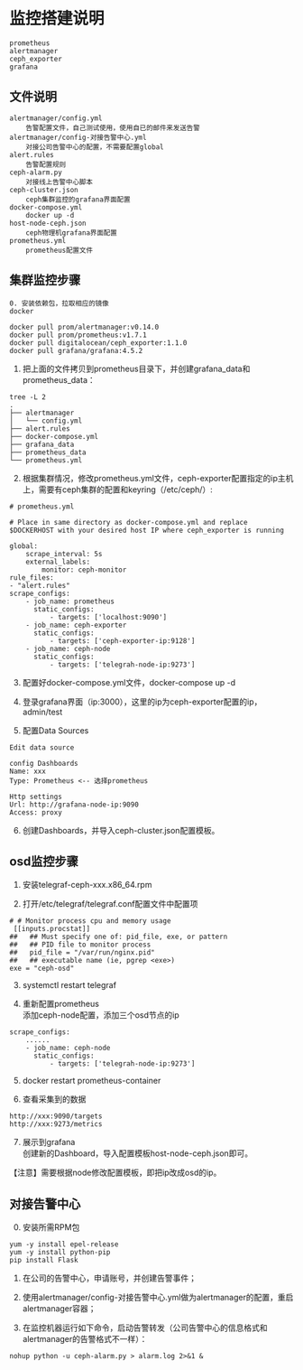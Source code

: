 # 监控搭建说明

```
prometheus
alertmanager
ceph_exporter
grafana
```

## 文件说明
```
alertmanager/config.yml
	告警配置文件，自己测试使用，使用自已的邮件来发送告警
alertmanager/config-对接告警中心.yml
	对接公司告警中心的配置，不需要配置global
alert.rules
	告警配置规则
ceph-alarm.py
	对接线上告警中心脚本
ceph-cluster.json
	ceph集群监控的grafana界面配置
docker-compose.yml
	docker up -d
host-node-ceph.json
	ceph物理机grafana界面配置
prometheus.yml
	prometheus配置文件
```

## 集群监控步骤
```
0. 安装依赖包，拉取相应的镜像
docker

docker pull prom/alertmanager:v0.14.0
docker pull prom/prometheus:v1.7.1
docker pull digitalocean/ceph_exporter:1.1.0
docker pull grafana/grafana:4.5.2
```

1. 把上面的文件拷贝到prometheus目录下，并创建grafana_data和prometheus_data：  
```
tree -L 2
.
├── alertmanager
│   └── config.yml
├── alert.rules
├── docker-compose.yml
├── grafana_data
├── prometheus_data
└── prometheus.yml
```

2. 根据集群情况，修改prometheus.yml文件，ceph-exporter配置指定的ip主机上，需要有ceph集群的配置和keyring（/etc/ceph/）:    
```
# prometheus.yml

# Place in same directory as docker-compose.yml and replace $DOCKERHOST with your desired host IP where ceph_exporter is running

global:
    scrape_interval: 5s
    external_labels:
        monitor: ceph-monitor
rule_files:
- "alert.rules"
scrape_configs:
    - job_name: prometheus
      static_configs:
          - targets: ['localhost:9090']
    - job_name: ceph-exporter
      static_configs:
          - targets: ['ceph-exporter-ip:9128']
    - job_name: ceph-node
      static_configs:
          - targets: ['telegrah-node-ip:9273']
```
 
3. 配置好docker-compose.yml文件，docker-compose up -d

4. 登录grafana界面（ip:3000），这里的ip为ceph-exporter配置的ip，admin/test

5. 配置Data Sources
```
Edit data source

config Dashboards
Name: xxx
Type: Prometheus <-- 选择prometheus

Http settings
Url: http://grafana-node-ip:9090
Access: proxy
```
 
6. 创建Dashboards，并导入ceph-cluster.json配置模板。

## osd监控步骤

1. 安装telegraf-ceph-xxx.x86_64.rpm  

2. 打开/etc/telegraf/telegraf.conf配置文件中配置项  
```
# # Monitor process cpu and memory usage
 [[inputs.procstat]]
##   ## Must specify one of: pid_file, exe, or pattern
##   ## PID file to monitor process
##   pid_file = "/var/run/nginx.pid"
##   ## executable name (ie, pgrep <exe>)
exe = "ceph-osd"
```

3. systemctl restart telegraf  

4. 重新配置prometheus  
添加ceph-node配置，添加三个osd节点的ip  
```
scrape_configs:
    ......
    - job_name: ceph-node
      static_configs:
          - targets: ['telegrah-node-ip:9273']
```

5. docker restart prometheus-container  

6. 查看采集到的数据  
```
http://xxx:9090/targets  
http://xxx:9273/metrics  
```

7. 展示到grafana  
创建新的Dashboard，导入配置模板host-node-ceph.json即可。  

【注意】需要根据node修改配置模板，即把ip改成osd的ip。

## 对接告警中心

0. 安装所需RPM包  
```
yum -y install epel-release
yum -y install python-pip
pip install Flask
```

1. 在公司的告警中心，申请账号，并创建告警事件；  

2. 使用alertmanager/config-对接告警中心.yml做为alertmanager的配置，重启alertmanager容器；  

3. 在监控机器运行如下命令，启动告警转发（公司告警中心的信息格式和alertmanager的告警格式不一样）：  
```
nohup python -u ceph-alarm.py > alarm.log 2>&1 &  
```

